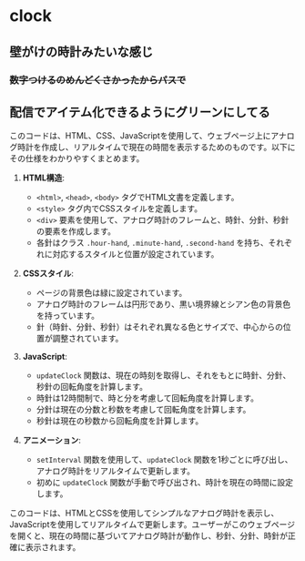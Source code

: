 # clock
## 壁がけの時計みたいな感じ
### ~~数字つけるのめんどくさかったからパスで~~
## 配信でアイテム化できるようにグリーンにしてる
このコードは、HTML、CSS、JavaScriptを使用して、ウェブページ上にアナログ時計を作成し、リアルタイムで現在の時間を表示するためのものです。以下にその仕様をわかりやすくまとめます。

1. **HTML構造**:
   - `<html>`, `<head>`, `<body>` タグでHTML文書を定義します。
   - `<style>` タグ内でCSSスタイルを定義します。
   - `<div>` 要素を使用して、アナログ時計のフレームと、時針、分針、秒針の要素を作成します。
   - 各針はクラス `.hour-hand`, `.minute-hand`, `.second-hand` を持ち、それぞれに対応するスタイルと位置が設定されています。

2. **CSSスタイル**:
   - ページの背景色は緑に設定されています。
   - アナログ時計のフレームは円形であり、黒い境界線とシアン色の背景色を持っています。
   - 針（時針、分針、秒針）はそれぞれ異なる色とサイズで、中心からの位置が調整されています。

3. **JavaScript**:
   - `updateClock` 関数は、現在の時刻を取得し、それをもとに時針、分針、秒針の回転角度を計算します。
   - 時針は12時間制で、時と分を考慮して回転角度を計算します。
   - 分針は現在の分数と秒数を考慮して回転角度を計算します。
   - 秒針は現在の秒数から回転角度を計算します。

4. **アニメーション**:
   - `setInterval` 関数を使用して、`updateClock` 関数を1秒ごとに呼び出し、アナログ時計をリアルタイムで更新します。
   - 初めに `updateClock` 関数が手動で呼び出され、時計を現在の時間に設定します。

このコードは、HTMLとCSSを使用してシンプルなアナログ時計を表示し、JavaScriptを使用してリアルタイムで更新します。ユーザーがこのウェブページを開くと、現在の時間に基づいてアナログ時計が動作し、秒針、分針、時針が正確に表示されます。
